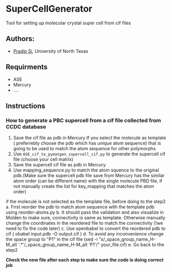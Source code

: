 # SuperCellGenerator
Tool for setting up molecular crystal super cell from cif files

## Authors:
- [Pradip Si](https://www.valsson.info/members/pradip-si), University of North Texas

## Requirments
- ASE
- Mercury
- ....

## Instructions 

### How to generate a PBC supercell from a cif file collected from CCDC database
1. Save the cif file as pdb in Mercury
If you select the molecule as template ( preferrebly choose the pdb which has unique atom sequence) that is going to be used to match the atom sequence for other polymorphs
2. Use `ASE_cif_to_pymatgen_supercell_cif.py` to generate the supercell cif file (choose your cell matrix)
3. Save the supercell cif file as pdb in Mercury
4. Use mapping_sequence.py to match the atom squence to the original pdb.(Make sure the supercell pdb file save from Mercury has the similar atom order (can be different name) with the single molecule PBD file, if not manually create the list for key_mapping that matches the atom order)

if the molecule is not selected as the template file, before doing to the step2
a. First reorder the pdb to match atom sequence with the template pdb using reorder-atoms.py
b. It should pass the validation and also visualize in Molden to make sure, connectivity is same as template. Otherwise manually change the coordinates in the reordered file to match the connectivity (!we need to fix the code later)
c. Use openbabel to convert the reordered pdb to cif ( obabel input.pdb -O output.cif )
d. To avoid any inconvenience change the space group to "P1" in the cif file (sed -i "s/_space_group_name_H-M_alt '.*'/_space_group_name_H-M_alt 'P1'/" your_file.cif)
e. Go back to the step2


**Check the new file after each step to make sure the code is doing correct job**
